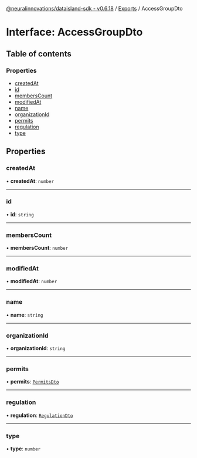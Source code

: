 [@neuralinnovations/dataisland-sdk - v0.6.18](../../README.md) / [Exports](../modules.md) / AccessGroupDto

# Interface: AccessGroupDto

## Table of contents

### Properties

- [createdAt](AccessGroupDto.md#createdat)
- [id](AccessGroupDto.md#id)
- [membersCount](AccessGroupDto.md#memberscount)
- [modifiedAt](AccessGroupDto.md#modifiedat)
- [name](AccessGroupDto.md#name)
- [organizationId](AccessGroupDto.md#organizationid)
- [permits](AccessGroupDto.md#permits)
- [regulation](AccessGroupDto.md#regulation)
- [type](AccessGroupDto.md#type)

## Properties

### createdAt

• **createdAt**: `number`

___

### id

• **id**: `string`

___

### membersCount

• **membersCount**: `number`

___

### modifiedAt

• **modifiedAt**: `number`

___

### name

• **name**: `string`

___

### organizationId

• **organizationId**: `string`

___

### permits

• **permits**: [`PermitsDto`](PermitsDto.md)

___

### regulation

• **regulation**: [`RegulationDto`](RegulationDto.md)

___

### type

• **type**: `number`
